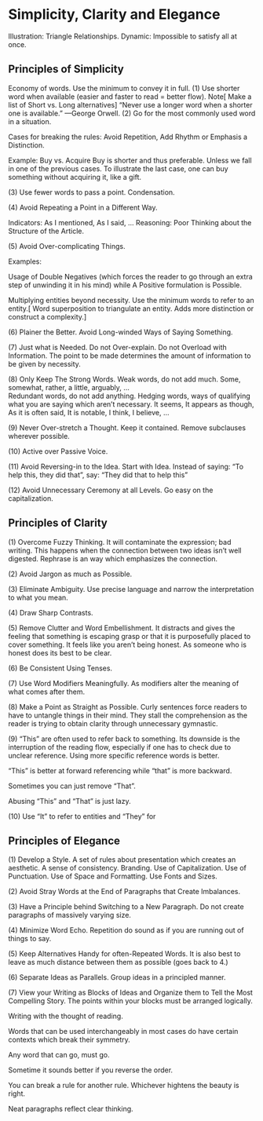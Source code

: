 # Simplicity, Clarity and Elegance

Illustration: Triangle Relationships.
Dynamic: Impossible to satisfy all at once.

## Principles of Simplicity
Economy of words. Use the minimum to convey it in full. 
(1) Use shorter word when available (easier and faster to read = better flow). Note[ Make a list of Short vs. Long alternatives]
“Never use a longer word when a shorter one is available.” —George Orwell.
(2) Go for the most commonly used word in a situation.

Cases for breaking the rules: Avoid Repetition, Add Rhythm or Emphasis a Distinction.

Example: Buy vs. Acquire
Buy is shorter and thus preferable. Unless we fall in one of the previous cases. To illustrate the last case, one can buy something without acquiring it, like a gift.

(3) Use fewer words to pass a point. Condensation. 

(4) Avoid Repeating a Point in a Different Way.

Indicators: As I mentioned, As I said, … 
Reasoning: Poor Thinking about the Structure of the Article.

(5) Avoid Over-complicating Things.

Examples: 

Usage of Double Negatives (which forces the reader to go through an extra step of unwinding it in his mind) while A Positive formulation is Possible.

Multiplying entities beyond necessity. Use the minimum words to refer to an entity.[ Word superposition to triangulate an entity. Adds more distinction or construct a complexity.]

(6) Plainer the Better. Avoid Long-winded Ways of Saying Something.

(7) Just what is Needed. Do not Over-explain. Do not Overload with Information. 
The point to be made determines the amount of information to be given by necessity.

(8) Only Keep The Strong Words.
Weak words, do not add much. Some, somewhat, rather, a little, arguably, …	
Redundant words,  do not add anything.
Hedging words, ways of qualifying what you are saying which aren’t necessary. It seems, It appears as though, As it is often said, It is notable, I think, I believe, … 

(9) Never Over-stretch a Thought. Keep it contained. Remove subclauses wherever possible.

(10) Active over Passive Voice.

(11) Avoid Reversing-in to the Idea. Start with Idea.
Instead of saying: “To help this, they did that”, say: “They did that to help this”

(12) Avoid Unnecessary Ceremony at all Levels. Go easy on the capitalization. 

## Principles of Clarity

(1) Overcome Fuzzy Thinking. It will contaminate the expression; bad writing. This happens when the connection between two ideas isn’t well digested. Rephrase is an way which emphasizes the connection.

(2) Avoid Jargon as much as Possible.

(3) Eliminate Ambiguity. Use precise language and narrow the interpretation to what you mean.

(4) Draw Sharp Contrasts. 

(5) Remove Clutter and Word Embellishment. It distracts and gives the feeling that something is escaping grasp or that it is purposefully placed to cover something. It feels like you aren’t being honest. As someone who is honest does its best to be clear.

(6) Be Consistent Using Tenses.

(7) Use Word Modifiers Meaningfully. As modifiers alter the meaning of what comes after them.

(8) Make a Point as Straight as Possible. Curly sentences force readers to have to untangle things in their mind. They stall the comprehension as the reader is trying to obtain clarity through unnecessary gymnastic.

(9) “This” are often used to refer back to something. Its downside is the interruption of the reading flow, especially if one has to check due to unclear reference. Using more specific reference words is better. 

“This” is better at forward referencing while “that” is more backward.

Sometimes you can just remove “That”.

Abusing “This” and “That” is just lazy.

(10) Use “It” to refer to entities and “They” for 

## Principles of Elegance

(1) Develop a Style. A set of rules about presentation which creates an aesthetic. A sense of consistency. Branding.
Use of Capitalization.
Use of Punctuation.
Use of Space and Formatting.
Use Fonts and Sizes.

(2) Avoid Stray Words at the End of Paragraphs that Create Imbalances. 

(3) Have a Principle behind Switching to a New Paragraph. Do not create paragraphs of massively varying size.

(4) Minimize Word Echo. Repetition do sound as if you are running out of things to say. 

(5) Keep Alternatives Handy for often-Repeated Words. It is also best to leave as much distance between them as possible (goes back to 4.)

(6) Separate Ideas as Parallels. Group ideas in a principled manner.

(7) View your Writing as Blocks of Ideas and Organize them to Tell the Most Compelling Story. The points within your blocks must be arranged logically.


                                                                                                    



Writing with the thought of reading.

Words that can be used interchangeably in most cases do have certain contexts which break their symmetry.

Any word that can go, must go.

Sometime it sounds better if you reverse the order.

You can break a rule for another rule. Whichever hightens the beauty is right.

Neat paragraphs reflect clear thinking.

